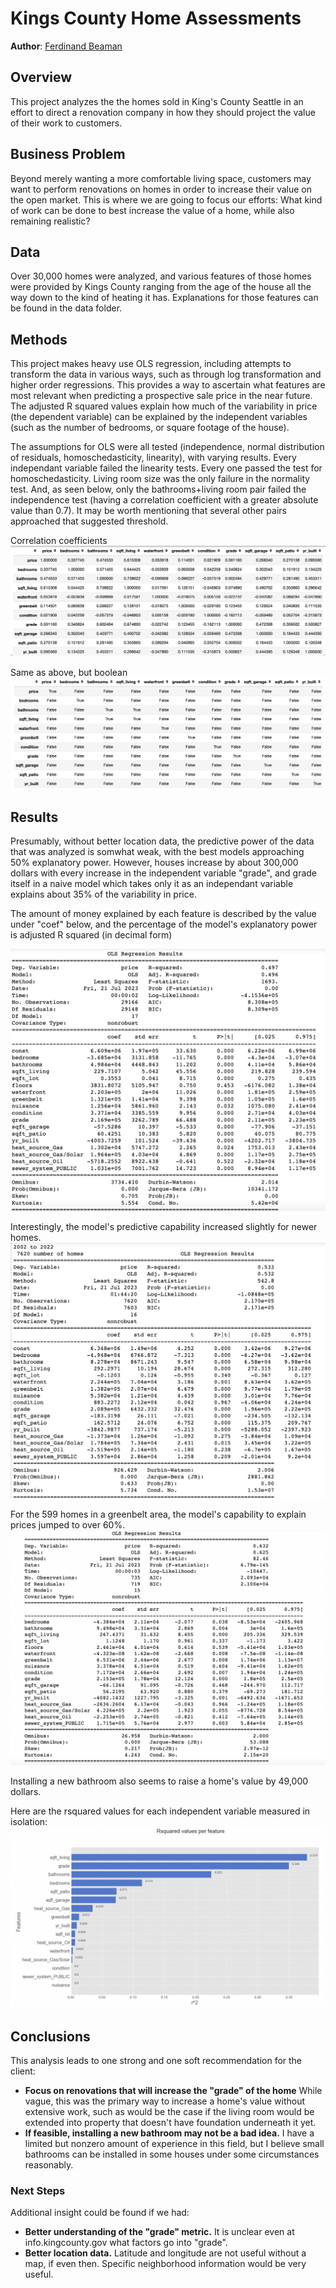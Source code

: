# Kings County Home Assessments

**Author**: [Ferdinand Beaman](mailto:ferdinand.beaman@gmail.com)

## Overview

This project analyzes the the homes sold in King's County Seattle in an effort to direct a renovation company in how they should project the value of their work to customers.

## Business Problem

Beyond merely wanting a more comfortable living space, customers may want to perform renovations on homes in order to increase their value on the open market. This is where we are going to focus our efforts: What kind of work can be done to best increase the value of a home, while also remaining realistic?

## Data

Over 30,000 homes were analyzed, and various features of those homes were provided by Kings County ranging from the age of the house all the way down to the kind of heating it has. Explanations for those features can be found in the data folder. 

## Methods

This project makes heavy use OLS regression, including attempts to transform the data in various ways, such as through log transformation and higher order regressions. This provides a way to ascertain what features are most relevant when predicting a prospective sale price in the near future. The adjusted R squared values explain how much of the variability in price (the dependent variable) can be explained by the independent variables (such as the number of bedrooms, or square footage of the house).

The assumptions for OLS were all tested (independence, normal distribution of residuals, homoschedasticity, linearity), with varying results. Every independant variable failed the linearity tests. Every one passed the test for homoschedasticity. Living room size was the only failure in the normality test. And, as seen below, only the bathrooms+living room pair failed the independence test (having a correlation coefficient with a greater absolute value than 0.7). It may be worth mentioning that several other pairs approached that suggested threshold.

Correlation coefficients
![img](./CorrelationNum.png)

Same as above, but boolean
![img](./CorrelationBool.png)

## Results

Presumably, without better location data, the predictive power of the data that was analyzed is somwhat weak, with the best models approaching 50% explanatory power. However,  houses increase by about 300,000 dollars with every increase in the independent variable "grade", and grade itself in a naive model which takes only it as an independant variable explains about 35% of the variability in price.

The amount of money explained by each feature is described by the value under "coef" below, and the percentage of the model's explanatory power is adjusted R squared (in decimal form)

![img](./FinalModel.png)



Interestingly, the model's predictive capability increased slightly for newer homes.
![img](./NewerHomes.png)



For the 599 homes in a greenbelt area, the model's capability to explain prices jumped to over 60%.
![img](./GreenbeltHomes.png)



Installing a new bathroom also seems to raise a home's value by 49,000 dollars.

Here are the rsquared values for each independent variable measured in isolation:
![img](./BarRSquared.png)

## Conclusions

This analysis leads to one strong and one soft recommendation for the client:

- **Focus on renovations that will increase the "grade" of the home** While vague, this was the primary way to increase a home's value without extensive work, such as would be the case if the living room would be extended into property that doesn't have foundation underneath it yet.
- **If feasible, installing a new bathroom may not be a bad idea.** I have a limited but nonzero amount of experience in this field, but I believe small bathrooms can be installed in some houses under some circumstances reasonably.

### Next Steps

Additional insight could be found if we had:

- **Better understanding of the "grade" metric.** It is unclear even at info.kingcounty.gov what factors go into "grade".
- **Better location data.** Latitude and longitude are not useful without a map, if even then. Specific neighborhood information would be very useful.
